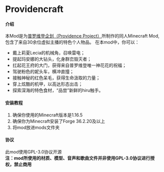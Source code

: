 # Providencraft

#### 介绍
本Mod是为[普罗维登企划（Providence Project）](https://www.pdplive.net/)所制作的同人Minecraft Mod,包含了来自30余位虚拟主播的特色个人物品。
在本mod中，你可以：
- 戴上莉夏Lecia的机械角，召唤雷电；
- 提起玛安娜的大钻头，化身群峦毁灭者；
- 扛起花王府的大门，获得来自普罗维登唯一神花花的祝福；
- 驾驶粉色的妮头车，横冲直撞；
- 接触神秘的红色呆毛，获得生命汲取的力量；
- 穿上炫酷的机甲，以高达形态出击；
- 探索深海的特色食材，“品尝”新鲜的hiru触手。

#### 安装教程

1. 确保你使用的Minecraft版本是1.16.5
2. 确保你为Minecraft安装了Forge 36.2.20及以上 
3. 将mod放进mods文件夹

#### 协议
此mod使用GPL-3.0协议开源  
 **注：mod所使用的材质、模型、音声和歌曲文件并非使用GPL-3.0协议进行授权，禁止商用** 